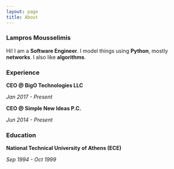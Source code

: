 ```yaml
---
layout: page
title: About
---
```


### Lampros Mousselimis
Hi! I am a **Software Engineer**. I model things using **Python**, mostly **networks**. I also like **algorithms**.


### Experience

**CEO @ BigO Technologies LLC**

_Jan 2017 - Present_


**CEO @ Simple New Ideas P.C.**

_Jun 2014 - Present_



### Education

**National Technical University of Athens (ECE)**

_Sep 1994 - Oct 1999_


